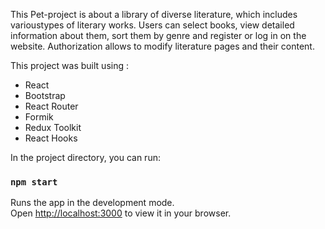 This Pet-project is about a library of diverse literature, which includes varioustypes of literary works. Users can select books, view detailed information about them, sort them by genre and register or log in on the website. Authorization allows to modify literature pages and their content.

This project was built using :
- React
- Bootstrap
- React Router
- Formik
- Redux Toolkit
- React Hooks  


In the project directory, you can run:

### `npm start`

Runs the app in the development mode.\
Open [http://localhost:3000](http://localhost:3000) to view it in your browser.


